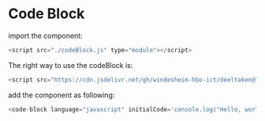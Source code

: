 # Code Block
import the component:
```js
<script src="./codeBlock.js" type="module"></script>
```
The right way to use the codeBlock is:
```js
<script src="https://cdn.jsdelivr.net/gh/windesheim-hbo-ict/deeltaken@latest/CodeBlock/codeBlock.min.js"></script>
```


add the component as following:
```js
<code-block language="javascript" initialCode='console.log("Hello, world!");'></code-block>
````

